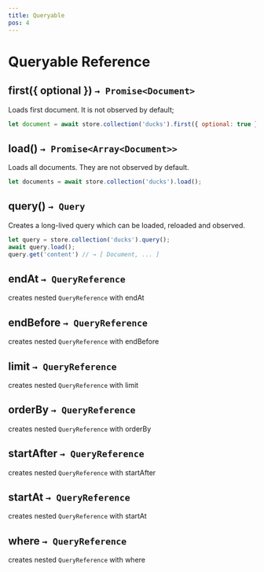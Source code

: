 ```yaml
---
title: Queryable
pos: 4
---
```


# Queryable Reference

## first({ optional }) `→ Promise<Document>`

Loads first document. It is not observed by default;

``` javascript
let document = await store.collection('ducks').first({ optional: true });
```


## load() `→ Promise<Array<Document>>`

Loads all documents. They are not observed by default.

``` javascript
let documents = await store.collection('ducks').load();
```


## query() `→ Query`

Creates a long-lived query which can be loaded, reloaded and observed.

``` javascript
let query = store.collection('ducks').query();
await query.load();
query.get('content') // → [ Document, ... ]
```


## endAt `→ QueryReference`

creates nested `QueryReference` with endAt


## endBefore `→ QueryReference`

creates nested `QueryReference` with endBefore


## limit `→ QueryReference`

creates nested `QueryReference` with limit


## orderBy `→ QueryReference`

creates nested `QueryReference` with orderBy


## startAfter `→ QueryReference`

creates nested `QueryReference` with startAfter


## startAt `→ QueryReference`

creates nested `QueryReference` with startAt


## where `→ QueryReference`

creates nested `QueryReference` with where
